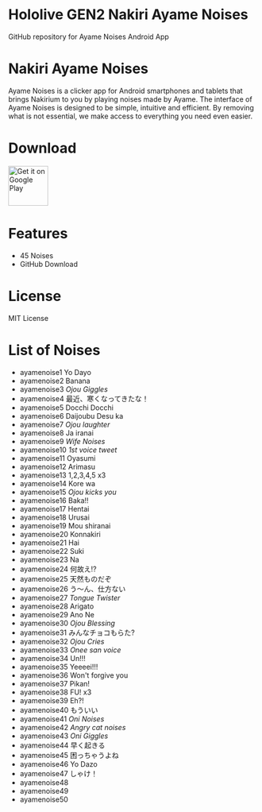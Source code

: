 # Hololive GEN2 Nakiri Ayame Noises
 GitHub repository for Ayame Noises Android App

# Nakiri Ayame Noises
Ayame Noises is a clicker app for Android smartphones and tablets that brings Nakirium to you by playing noises made by Ayame.
The interface of Ayame Noises is designed to be simple, intuitive and efficient. By removing what is not essential, we make access to everything you need even easier.

# Download
[<img src="https://play.google.com/intl/en_us/badges/images/generic/en_badge_web_generic.png"
alt="Get it on Google Play"
height="80">](https://play.google.com/store/apps/details?id=com.yuzumin.ayamenoises)

# Features
* 45 Noises
* GitHub Download

# License
MIT License

# List of Noises
* ayamenoise1 Yo Dayo
* ayamenoise2 Banana
* ayamenoise3 *Ojou Giggles*
* ayamenoise4 最近、寒くなってきたな！
* ayamenoise5 Docchi Docchi
* ayamenoise6 Daijoubu Desu ka
* ayamenoise7 *Ojou laughter*
* ayamenoise8 Ja iranai
* ayamenoise9 *Wife Noises*
* ayamenoise10 *1st voice tweet*
* ayamenoise11 Oyasumi
* ayamenoise12 Arimasu
* ayamenoise13 1,2,3,4,5 x3
* ayamenoise14 Kore wa
* ayamenoise15 *Ojou kicks you*
* ayamenoise16 Baka!!
* ayamenoise17 Hentai
* ayamenoise18 Urusai
* ayamenoise19 Mou shiranai
* ayamenoise20 Konnakiri
* ayamenoise21 Hai
* ayamenoise22 Suki
* ayamenoise23 Na
* ayamenoise24 何故え!?
* ayamenoise25 天然ものだぞ
* ayamenoise26 う〜ん、仕方ない
* ayamenoise27 *Tongue Twister*
* ayamenoise28 Arigato
* ayamenoise29 Ano Ne
* ayamenoise30 *Ojou Blessing*
* ayamenoise31 みんなチョコもらた?
* ayamenoise32 *Ojou Cries*
* ayamenoise33 *Onee san voice*
* ayamenoise34 Un!!!
* ayamenoise35 Yeeeei!!!
* ayamenoise36 Won't forgive you
* ayamenoise37 Pikan!
* ayamenoise38 FU! x3
* ayamenoise39 Eh?!
* ayamenoise40 もういい
* ayamenoise41 *Oni Noises*
* ayamenoise42 *Angry cat noises*
* ayamenoise43 *Oni Giggles*
* ayamenoise44 早く起きる 
* ayamenoise45 困っちゃうよね
* ayamenoise46 Yo Dazo
* ayamenoise47 しゃけ！
* ayamenoise48
* ayamenoise49
* ayamenoise50
